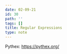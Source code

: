 ```yaml
---
date: 02-09-21
id: 30
path: ''
tags: []
title: Regular Expressions
type: note
---
```


Pythex: https://pythex.org/